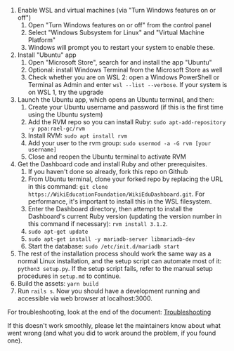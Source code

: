 1. Enable WSL and virtual machines (via "Turn Windows features on or off")
   1. Open "Turn Windows features on or off" from the control panel
   2. Select "Windows Subsystem for Linux" and "Virtual Machine Platform"
   3. Windows will prompt you to restart your system to enable these.
2. Install "Ubuntu" app
   1. Open "Microsoft Store", search for and install the app "Ubuntu"
   2. Optional: install Windows Terminal from the Microsoft Store as well
   3. Check whether you are on WSL 2: open a Windows PowerShell or Terminal as Admin and enter `wsl --list --verbose`. If your system is on WSL 1, try the upgrade 
3. Launch the Ubuntu app, which opens an Ubuntu terminal, and then:
   1. Create your Ubuntu username and password (if this is the first time using the Ubuntu system)
   2. Add the RVM repo so you can install Ruby: `sudo apt-add-repository -y ppa:rael-gc/rvm`
   3. Install RVM: `sudo apt install rvm`
   4. Add your user to the rvm group: `sudo usermod -a -G rvm [your username]`
   5. Close and reopen the Ubuntu terminal to activate RVM
4. Get the Dashboard code and install Ruby and other prerequisites.
   1. If you haven't done so already, fork this repo on Github
   2. From Ubuntu terminal, clone your forked repo by replacing the URL in this command: `git clone https://WikiEducationFoundation/WikiEduDashboard.git`. For performance, it's important to install this in the WSL filesystem.
   3. Enter the Dashboard directory, then attempt to install the Dashboard's current Ruby version (updating the version number in this command if necessary): `rvm install 3.1.2`.
   5. `sudo apt-get update`
   6. `sudo apt-get install -y mariadb-server libmariadb-dev`
   7. Start the database: `sudo /etc/init.d/mariadb start`
5. The rest of the installation process should work the same way as a normal Linux installation, and the setup script can automate most of it: `python3 setup.py`. If the setup script fails, refer to the manual setup procedures in `setup.md` to continue.
6. Build the assets: `yarn build`
7. Run `rails s`. Now you should have a development running and accessible via web browser at localhost:3000.

For troubleshooting, look at the end of the document: [Troubleshooting](./troubleshooting.md)

If this doesn't work smoothly, please let the maintainers know about what went wrong (and what you did to work around the problem, if you found one).
